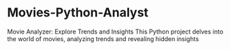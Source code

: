 # Movies-Python-Analyst
 Movie Analyzer: Explore Trends and Insights This Python project delves into the world of movies, analyzing trends and revealing hidden insights
